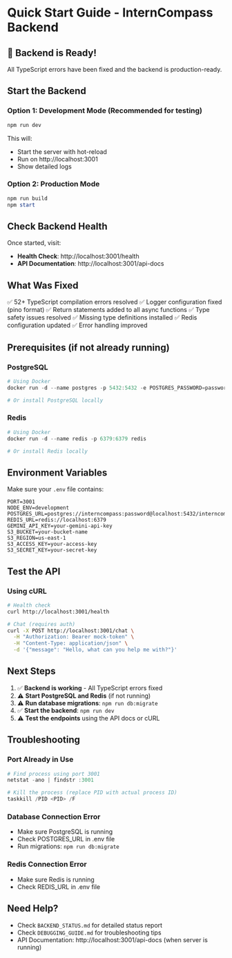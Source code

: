 # Quick Start Guide - InternCompass Backend

## 🚀 Backend is Ready!

All TypeScript errors have been fixed and the backend is production-ready.

## Start the Backend

### Option 1: Development Mode (Recommended for testing)
```powershell
npm run dev
```

This will:
- Start the server with hot-reload
- Run on http://localhost:3001
- Show detailed logs

### Option 2: Production Mode
```powershell
npm run build
npm start
```

## Check Backend Health

Once started, visit:
- **Health Check**: http://localhost:3001/health
- **API Documentation**: http://localhost:3001/api-docs

## What Was Fixed

✅ 52+ TypeScript compilation errors resolved
✅ Logger configuration fixed (pino format)
✅ Return statements added to all async functions
✅ Type safety issues resolved
✅ Missing type definitions installed
✅ Redis configuration updated
✅ Error handling improved

## Prerequisites (if not already running)

### PostgreSQL
```powershell
# Using Docker
docker run -d --name postgres -p 5432:5432 -e POSTGRES_PASSWORD=password postgres

# Or install PostgreSQL locally
```

### Redis
```powershell
# Using Docker
docker run -d --name redis -p 6379:6379 redis

# Or install Redis locally
```

## Environment Variables

Make sure your `.env` file contains:
```env
PORT=3001
NODE_ENV=development
POSTGRES_URL=postgres://interncompass:password@localhost:5432/interncompass
REDIS_URL=redis://localhost:6379
GEMINI_API_KEY=your-gemini-api-key
S3_BUCKET=your-bucket-name
S3_REGION=us-east-1
S3_ACCESS_KEY=your-access-key
S3_SECRET_KEY=your-secret-key
```

## Test the API

### Using cURL
```bash
# Health check
curl http://localhost:3001/health

# Chat (requires auth)
curl -X POST http://localhost:3001/chat \
  -H "Authorization: Bearer mock-token" \
  -H "Content-Type: application/json" \
  -d '{"message": "Hello, what can you help me with?"}'
```

## Next Steps

1. ✅ **Backend is working** - All TypeScript errors fixed
2. ⚠️ **Start PostgreSQL and Redis** (if not running)
3. ⚠️ **Run database migrations**: `npm run db:migrate`
4. ✅ **Start the backend**: `npm run dev`
5. ⚠️ **Test the endpoints** using the API docs or cURL

## Troubleshooting

### Port Already in Use
```powershell
# Find process using port 3001
netstat -ano | findstr :3001

# Kill the process (replace PID with actual process ID)
taskkill /PID <PID> /F
```

### Database Connection Error
- Make sure PostgreSQL is running
- Check POSTGRES_URL in .env file
- Run migrations: `npm run db:migrate`

### Redis Connection Error
- Make sure Redis is running
- Check REDIS_URL in .env file

## Need Help?

- Check `BACKEND_STATUS.md` for detailed status report
- Check `DEBUGGING_GUIDE.md` for troubleshooting tips
- API Documentation: http://localhost:3001/api-docs (when server is running)
